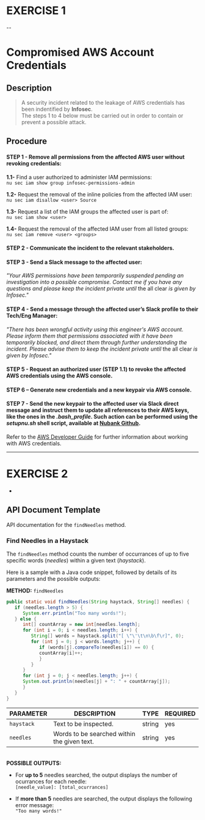 # EXERCISE 1

--

# Compromised AWS Account Credentials

## Description

> A security incident related to the leakage of AWS credentials has been indentified by **Infosec**.<br>
> The steps 1 to 4 below must be carried out in order to contain or prevent a possible attack.

## Procedure

#### **STEP 1** - Remove all permissions from the affected AWS user without revoking credentials:

**1.1-** Find a user authorized to administer IAM permissions:<br/>
```nu sec iam show group infosec-permissions-admin```
  
**1.2-** Request the removal of the inline policies from the affected IAM user:<br/>
```nu sec iam disallow <user> Source```
  
**1.3-** Request a list of the IAM groups the affected user is part of:<br/>
```nu sec iam show <user>```
  
**1.4-** Request the removal of the affected IAM user from all listed groups:<br/>
```nu sec iam remove <user> <groups>```
  
#### **STEP 2** - Communicate the incident to the relevant stakeholders.

#### **STEP 3** - Send a Slack message to the affected user:

*"Your AWS permissions have been temporarily suspended pending an investigation into a possible compromise. Contact me if you have any questions and please keep the incident private until* the all clear *is given by Infosec."*
  
#### **STEP 4** - Send a message through the affected user’s Slack profile to their Tech/Eng Manager:

*"There has been wrongful activity using this engineer's AWS account. Please inform them that permissions associated with it have been temporarily blocked, and direct them through further understanding the incident. Please advise them to keep the incident private until* the all clear *is given by Infosec."*
  
#### **STEP 5** - Request an authorized user (STEP 1.1) to revoke the affected AWS credentials using the AWS console. 
  
#### **STEP 6** – Generate new credentials and a new keypair via AWS console.

#### **STEP 7** - Send the new keypair to the affected user via Slack direct message and instruct them to update all references to their AWS keys, like the ones in the *.bash_profile*. Such action can be performed using the *setupnu.sh* shell script, available at [Nubank Github](https://github.com/nubank).

Refer to the [AWS Developer Guide](https://docs.aws.amazon.com/sdk-for-java/v1/developer-guide/credentials.html) for further information about working with AWS credentials.

---

# EXERCISE 2

-

## API Document Template

API documentation for the `findNeedles` method.

### Find Needles in a Haystack

The `findNeedles` method counts the number of occurrances of up to five specific words (*needles*) within a given text (*haystack*).

Here is a sample with a Java code snippet, followed by details of its parameters and the possible outputs:

**METHOD:** `findNeedles`
```java
public static void findNeedles(String haystack, String[] needles) {
   if (needles.length > 5) {
      System.err.println("Too many words!");
   } else {
      int[] countArray = new int[needles.length];
      for (int i = 0; i < needles.length; i++) {
         String[] words = haystack.split("[ \"\'\t\n\b\f\r]", 0);
         for (int j = 0; j < words.length; j++) {
            if (words[j].compareTo(needles[i]) == 0) {
            countArray[i]++;
            }
         }
      }
      for (int j = 0; j < needles.length; j++) {
      System.out.println(needles[j] + ": " + countArray[j]);
      }
   }
}
```

|PARAMETER|DESCRIPTION|TYPE|REQUIRED|
|---|---|---|---|
|`haystack`|Text to be inspected.|string|yes|
|`needles`|Words to be searched within the given text.|string|yes|

<br/>**POSSIBLE OUTPUTS:**

* For **up to 5** needles searched, the output displays the number of ocurrances for each needle:
<br/>`[needle_value]: [total_ocurrances]`

* If **more than 5** needles are searched, the output displays the following error message:
<br/>`"Too many words!"`

